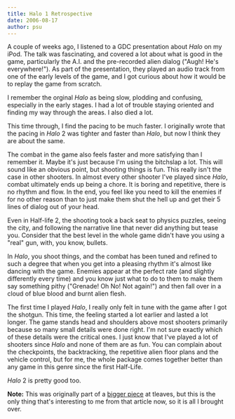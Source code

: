 ```yaml
---
title: Halo 1 Retrospective
date: 2006-08-17
author: psu
---
```


A couple of weeks ago, I listened to a GDC presentation about *Halo* on my iPod. The talk was fascinating, and covered a lot about what is good in the game, particularly the A.I. and the pre-recorded alien dialog ("Augh! He's everywhere!"). As part of the presentation, they played an audio track from one of the early levels of the game, and I got curious about how it would be to replay the game from scratch.

I remember the orginal *Halo* as being slow, plodding and confusing, especially in the early stages. I had a lot of trouble staying oriented and finding my way through the areas. I also died a lot.

This time through, I find the pacing to be much faster. I originally wrote that the pacing in *Halo* 2 was tighter and faster than *Halo*, but now I think they are about the same.

The combat in the game also feels faster and more satisfying than I remember it. Maybe it's just because I'm using the bitchslap a lot. This will sound like an obvious point, but shooting things is fun. This really isn't the case in other shooters. In almost every other shooter I've played since *Halo*, combat ultimately ends up being a chore. It is boring and repetitive, there is no rhythm and flow. In the end, you feel like you need to kill the enemies if for no other reason than to just make them shut the hell up and get their 5 lines of dialog out of your head.

Even in Half-life 2, the shooting took a back seat to physics puzzles, seeing the city, and following the narrative line that never did anything but tease you. Consider that the best level in the whole game didn't have you using a "real" gun, with, you know, bullets.

In *Halo*, you shoot things, and the combat has been tuned and refined to such a degree that when you get into a pleasing rhythm it's almost like dancing with the game. Enemies appear at the perfect rate (and slightly differently every time) and you know just what to do to them to make them say something pithy ("Grenade! Oh No! Not again!") and then fall over in a cloud of blue blood and burnt alien flesh.

The first time I played *Halo*, I really only felt in tune with the game after I got the shotgun. This time, the feeling started a lot earlier and lasted a lot longer. The game stands head and shoulders above most shooters primarily because so many small details were done right. I'm not sure exactly which of these details were the critical ones. I just know that I've played a lot of shooters since *Halo* and none of them are as fun. You can complain about the checkpoints, the backtracking, the repetitive alien floor plans and the vehicle control, but for me, the whole package comes together better than any game in this genre since the first Half-Life.

*Halo* 2 is pretty good too.

**Note:** This was originally part of a <a href="http://www.tleaves.com/weblog/archives/000664.html">bigger piece</a> at tleaves, but this is the only thing that's interesting to me from that article now, so it is all I brought over.